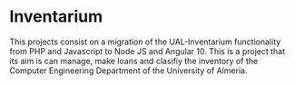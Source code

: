 # Inventarium
This projects consist on a migration of the UAL-Inventarium functionality from PHP and Javascript to Node JS and Angular 10. This is a project that its aim is can manage, make loans and clasifiy the inventory of the Computer Engineering Department of the University of Almeria.
